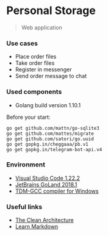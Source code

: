 Personal Storage
============================
> Web application 

### Use cases ###
* Place order files
* Take order files
* Register in messenger
* Send order message to chat

### Used components ###
* Golang build version 1.10.1

Before your start:
```
go get github.com/mattn/go-sqlite3
go get github.com/mattes/migrate
go get github.com/satori/go.uuid
go get gopkg.in/cheggaaa/pb.v1
go get gopkg.in/telegram-bot-api.v4
```
### Environment ###
* [Visual Studio Code 1.22.2](https://code.visualstudio.com/)
* [JetBrains GoLand 2018.1](https://www.jetbrains.com/go/)
* [TDM-GCC compiler for Windows](http://tdm-gcc.tdragon.net/download)

### Useful links ###
* [The Clean Architecture](https://8thlight.com/blog/uncle-bob/2012/08/13/the-clean-architecture.html)
* [Learn Markdown](https://bitbucket.org/tutorials/markdowndemo)
